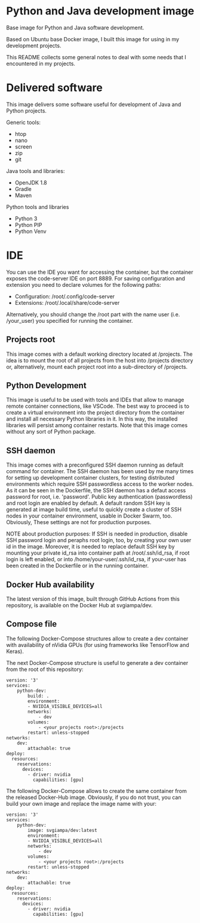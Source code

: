 # Python and Java development image
Base image for Python and Java software development.

Based on Ubuntu base Docker image, I built this image for using in my development projects.

This README collects some general notes to deal with some needs that I encountered in my projects.

# Delivered software
This image delivers some software useful for development of Java and Python projects.

Generic tools:
- htop
- nano
- screen
- zip
- git

Java tools and libraries:
- OpenJDK 1.8
- Gradle
- Maven

Python tools and libraries
- Python 3
- Python PIP
- Python Venv

# IDE
You can use the IDE you want for accessing the container, but the container exposes the code-server IDE on port 8889. For saving configuration and extension you need to declare volumes for the following paths:

- Configuration:    /root/.config/code-server 
- Extensions:       /root/.local/share/code-server

Alternatively, you should change the /root part with the name user (i.e. /your_user) you specified for running the container.

## Projects root
This image comes with a default working directory located at /projects. The idea is to mount the root of all projects from the host into /projects directory or, alternatively, mount each project root into a sub-directory of /projects.

## Python Development
This image is useful to be used with tools and IDEs that allow to manage remote container connections, like VSCode. The best way to proceed is to create a virtual environment into the project directory from the container and install all necessary Python libraries in it. In this way, the installed libraries will persist among container restarts. Note that this image comes without any sort of Python package.

## SSH daemon
This image comes with a preconfigured SSH daemon running as default command for container. The SSH daemon has been used by me many times for setting up development container clusters, for testing distributed environments which require SSH passwordless access to the worker nodes. As it can be seen in the Dockerfile, the SSH daemon has a defaut access password for root, i.e. 'password'. Public key authentication (passwordless) and root login are enabled by default. A default random SSH key is generated at image build time, useful to quickly create a cluster of SSH nodes in your container environment, usable in Docker Swarm, too. Obviously, These settings are not for production purposes. 

NOTE about production purposes: If SSH is needed in production, disable SSH password login and peraphs root login, too, by creating your own user id in the image. Moreover, it is needed to replace default SSH key by mounting your private id_rsa into container path at /root/.ssh/id_rsa, if root login is left enabled, or into /home/your-user/.ssh/id_rsa, if your-user has been created in the Dockerfile or in the running container.

## Docker Hub availability
The latest version of this image, built through GitHub Actions from this repository, is available on the Docker Hub at svgiampa/dev.

## Compose file
The following Docker-Compose structures allow to create a dev container with availability of nVidia GPUs (for using frameworks like TensorFlow and Keras).

The next Docker-Compose structure is useful to generate a dev container from the root of this repository:

    version: '3'
    services:
        python-dev:
            build: .
            environment:
            - NVIDIA_VISIBLE_DEVICES=all
            networks:
                - dev
            volumes:
                - <your projects root>:/projects
            restart: unless-stopped
    networks:
        dev:
            attachable: true
    deploy:
      resources:
        reservations:
          devices:
            - driver: nvidia
              capabilities: [gpu]

The following Docker-Compose allows to create the same container from the released Docker-Hub image. Obviously, if you do not trust, you can build your own image and replace the image name with your:

    version: '3'
    services:
        python-dev:
            image: svgiampa/dev:latest
            environment:
            - NVIDIA_VISIBLE_DEVICES=all
            networks:
                - dev
            volumes:
                - <your projects root>:/projects
            restart: unless-stopped
    networks:
        dev:
            attachable: true
    deploy:
      resources:
        reservations:
          devices:
            - driver: nvidia
              capabilities: [gpu]
